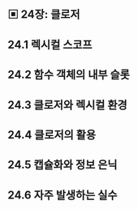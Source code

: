 ## ▣ 24장: 클로저

## 24.1 렉시컬 스코프

## 24.2 함수 객체의 내부 슬롯

## 24.3 클로저와 렉시컬 환경

## 24.4 클로저의 활용

## 24.5 캡슐화와 정보 은닉

## 24.6 자주 발생하는 실수
